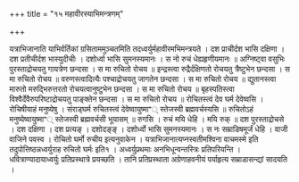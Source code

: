 +++
title = "१५ महावीरस्याभिमन्त्रणम्"

+++

यत्राभिजानाति याभिर्वर्तिकां ग्रसिताममुञ्चतमिति तदध्वर्युर्महावीरमभिमन्त्रयते । दश प्राचीर्दश भासि दक्षिणा । दश प्रतीचीर्दश भास्युदीचीः । दशोर्ध्वा भासि सुमनस्यमानः । स नो रुचं धेह्यहृणीयमानः ॥ अग्निष्ट्वा वसुभिः पुरस्ताद्रोचयतु गायत्रेण छन्दसा । स मा रुचितो रोचय ॥ इन्द्रस्त्वा रुद्रैर्दक्षिणतो रोचयतु त्रैष्टुभेन छन्दसा । स मा रुचितो रोचय ॥ वरुणस्त्वादित्यैः पश्चाद्रोचयतु जागतेन छन्दसा । स मा रुचितो रोचय ॥ द्युतानस्त्वा मारुतो मरुद्भिरुत्तरतो रोचयत्वानुष्टुभेन छन्दसा । स मा रुचितो रोचय ॥ बृहस्पतिस्त्वा विश्वैर्देवैरुपरिष्टाद्रोचयतु पाङ्क्तेन छन्दसा । स मा रुचितो रोचय ॥ रोचितस्त्वं देव घर्म देवेष्वसि । रोचिषीयाहं मनुष्येषु । संराड्घर्म रुचितस्त्वं देवेष्वायुष्माꣲ् स्तेजस्वी ब्रह्मवर्चस्यसि ॥ रुचितोऽहं मनुष्येष्वायुष्माꣲ् स्तेजस्वी ब्रह्मवर्चसी भूयासम् ॥ रुगसि । रुचं मयि धेहि । मयि रुक् ॥ दश पुरस्ताद्रोचसे । दश दक्षिणा । दश प्रत्यङ् । दशोदङ्ङ् । दशोर्ध्वो भासि सुमनस्यमानः । स नः सम्राडिषमूर्जं धेहि । वाजी वाजिने पवस्व । रोचितो घर्मो रुचीय इत्यनुवाकेन । यत्राभिजानात्यप्नस्वतीमश्विना वाचमस्मे इति तदुपोत्तिष्ठन्नध्वर्युराह रुचितो घर्मः इति१ । अध्वर्युप्रथमाः अनभिधून्वन्तस्त्रिः प्रतिपरियन्ति । धवित्राण्यादायाध्वर्युः प्रतिप्रस्थात्रे प्रयच्छति । तानि प्रतिप्रस्थाता अग्रेणाहवनीयं पर्याहृत्य सम्राडासन्द्यां सादयति ।
